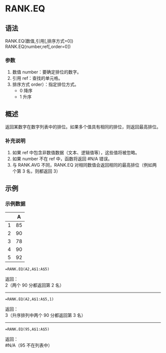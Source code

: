 # RANK.EQ

## 语法

RANK.EQ(数值,引用[,排序方式=0])  
RANK.EQ(number,ref[,order=0])

### 参数

1. 数值 number：要确定排位的数字。
2. 引用 ref：查找的单元格。
3. 排序方式 order）：指定排位方式。
    - 0 降序
    - 1 升序

## 概述

返回某数字在数字列表中的排位。如果多个值具有相同的排位，则返回最高排位。

### 补充说明

1. 如果 ref 中包含非数值数据（文本、逻辑值等），这些值将被忽略。
2. 如果 number 不在 ref 中，函数将返回 #N/A 错误。
3. 与 RANK.AVG 不同，RANK.EQ 对相同数值会返回相同的最高排位（例如两个第 3 名，则都返回 3）

## 示例

### 示例数据

|     | A   |
| --- | --- |
| 1   | 85  |
| 2   | 90  |
| 3   | 78  |
| 4   | 90  |
| 5   | 92  |

```excel
=RANK.EQ(A2,A$1:A$5)
```

返回：  
2（两个 90 分都返回第 2 名）

---

```excel
=RANK.EQ(A2,A$1:A$5,1)
```

返回：  
3（升序排列中两个 90 分都返回第 3 名）

---

```excel
=RANK.EQ(95,A$1:A$5)
```

返回：  
#N/A（95 不在列表中）
